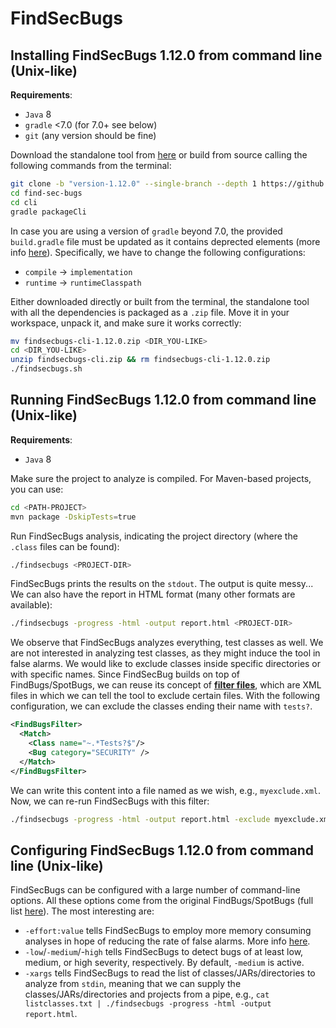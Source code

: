 # FindSecBugs

## Installing FindSecBugs 1.12.0 from command line (Unix-like)

**Requirements**:

- `Java` 8
- `gradle` <7.0 (for 7.0+ see below)
- `git` (any version should be fine)

Download the standalone tool from [here](https://github.com/find-sec-bugs/find-sec-bugs/releases/tag/version-1.12.0) or build from source calling the following commands from the terminal:

```sh
git clone -b "version-1.12.0" --single-branch --depth 1 https://github.com/find-sec-bugs/find-sec-bugs
cd find-sec-bugs
cd cli
gradle packageCli
```

In case you are using a version of `gradle` beyond 7.0, the provided `build.gradle` file must be updated as it contains deprected elements (more info [here](https://stackoverflow.com/questions/23796404/could-not-find-method-compile-for-arguments-gradle)). Specifically, we have to change the following configurations:
  - `compile` -> `implementation`
  - `runtime` -> `runtimeClasspath`

Either downloaded directly or built from the terminal, the standalone tool with all the dependencies is packaged as a `.zip` file. Move it in your workspace, unpack it, and make sure it works correctly:

```sh
mv findsecbugs-cli-1.12.0.zip <DIR_YOU-LIKE>
cd <DIR_YOU-LIKE>
unzip findsecbugs-cli.zip && rm findsecbugs-cli-1.12.0.zip
./findsecbugs.sh
```

## Running FindSecBugs 1.12.0 from command line (Unix-like)

**Requirements**:

- `Java` 8

Make sure the project to analyze is compiled. For Maven-based projects, you can use:

```sh
cd <PATH-PROJECT>
mvn package -DskipTests=true
```

Run FindSecBugs analysis, indicating the project directory (where the `.class` files can be found):

```sh
./findsecbugs <PROJECT-DIR>
```

FindSecBugs prints the results on the `stdout`. The output is quite messy... We can also have the report in HTML format (many other formats are available):

```sh
./findsecbugs -progress -html -output report.html <PROJECT-DIR>
```

We observe that FindSecBugs analyzes everything, test classes as well. We are not interested in analyzing test classes, as they might induce the tool in false alarms. We would like to exclude classes inside specific directories or with specific names. Since FindSecBug builds on top of FindBugs/SpotBugs, we can reuse its concept of [**filter files**](https://spotbugs.readthedocs.io/en/latest/filter.html), which are XML files in which we can tell the tool to exclude certain files. With the following configuration, we can exclude the classes ending their name with `tests?`. 

```xml
<FindBugsFilter>
  <Match>
    <Class name="~.*Tests?$"/>
    <Bug category="SECURITY" />
  </Match>
</FindBugsFilter>
```

We can write this content into a file named as we wish, e.g., `myexclude.xml`. Now, we can re-run FindSecBugs with this filter:

```sh
./findsecbugs -progress -html -output report.html -exclude myexclude.xml <PROJECT-DIR>
```

## Configuring FindSecBugs 1.12.0 from command line (Unix-like)

FindSecBugs can be configured with a large number of command-line options. All these options come from the original FindBugs/SpotBugs (full list [here](https://spotbugs.readthedocs.io/en/latest/running.html#common-command-line-options)). The most interesting are:

- `-effort:value` tells FindSecBugs to employ more memory consuming analyses in hope of reducing the rate of false alarms. More info [here](https://spotbugs.readthedocs.io/en/latest/effort.html).
- `-low`/`-medium`/-`high` tells FindSecBugs to detect bugs of at least low, medium, or high severity, respectively. By default, `-medium` is active.
- `-xargs` tells FindSecBugs to read the list of classes/JARs/directories to analyze from `stdin`, meaning that we can supply the classes/JARs/directories and projects from a pipe, e.g., `cat listclasses.txt | ./findsecbugs -progress -html -output report.html`.
